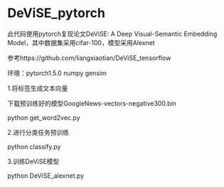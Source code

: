 # DeViSE_pytorch
此代码使用pytorch复现论文DeViSE: A Deep Visual-Semantic Embedding Model，其中数据集采用cifar-100，模型采用Alexnet

参考https://github.com/liangxiaotian/DeViSE_tensorflow

环境：pytorch1.5.0  numpy  gensim

1.将标签生成文本向量

下载预训练好的模型GoogleNews-vectors-negative300.bin

python get_word2vec.py

2.进行分类任务预训练

python classify.py

3.训练DeViSE模型

python DeViSE_alexnet.py
